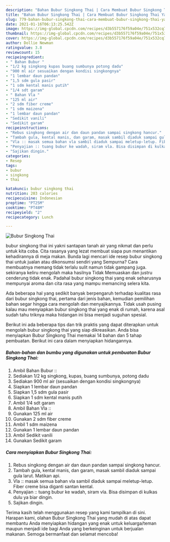 ```yaml
---
description: "Bahan Bubur Singkong Thai | Cara Membuat Bubur Singkong Thai Yang Enak Dan Mudah"
title: "Bahan Bubur Singkong Thai | Cara Membuat Bubur Singkong Thai Yang Enak Dan Mudah"
slug: 779-bahan-bubur-singkong-thai-cara-membuat-bubur-singkong-thai-yang-enak-dan-mudah
date: 2021-01-16T06:13:25.542Z
image: https://img-global.cpcdn.com/recipes/d3b557176f59a04e/751x532cq70/bubur-singkong-thai-foto-resep-utama.jpg
thumbnail: https://img-global.cpcdn.com/recipes/d3b557176f59a04e/751x532cq70/bubur-singkong-thai-foto-resep-utama.jpg
cover: https://img-global.cpcdn.com/recipes/d3b557176f59a04e/751x532cq70/bubur-singkong-thai-foto-resep-utama.jpg
author: Dollie Newman
ratingvalue: 3.8
reviewcount: 15
recipeingredient:
- " Bahan Bubur "
- "1/2 kg singkong kupas buang sumbunya potong dadu"
- "900 ml air sesuaikan dengan kondisi singkongnya"
- "1 lembar daun pandan"
- "1,5 sdm gula pasir"
- "1 sdm kental manis putih"
- "1/4 sdt garam"
- " Bahan Vla "
- "125 ml air"
- "2 sdm fiber creme"
- "1 sdm maizena"
- "1 lembar daun pandan"
- "Sedikit vanili"
- "Sedikit garam"
recipeinstructions:
- "Rebus singkong dengan air dan daun pandan sampai singkong hancur."
- "Tambah gula, kental manis, dan garam, masak sambil diaduk sampai gula larut. Matikan api."
- "Vla :: masak semua bahan vla sambil diaduk sampai meletup-letup. Fiber creme bisa diganti santan kental."
- "Penyajian :: tuang bubur ke wadah, siram vla. Bisa disimpan di kulkas dulu ya biar dingin."
- "Sajikan dingin."
categories:
- Resep
tags:
- bubur
- singkong
- thai

katakunci: bubur singkong thai 
nutrition: 203 calories
recipecuisine: Indonesian
preptime: "PT25M"
cooktime: "PT48M"
recipeyield: "2"
recipecategory: Lunch

---
```



![Bubur Singkong Thai](https://img-global.cpcdn.com/recipes/d3b557176f59a04e/751x532cq70/bubur-singkong-thai-foto-resep-utama.jpg)


bubur singkong thai ini yakni santapan tanah air yang nikmat dan perlu untuk kita coba. Cita rasanya yang lezat membuat siapa pun menantikan kehadirannya di meja makan.
Bunda lagi mencari ide resep bubur singkong thai untuk jualan atau dikonsumsi sendiri yang Sempurna? Cara membuatnya memang tidak terlalu sulit namun tidak gampang juga. sekiranya keliru mengolah maka hasilnya Tidak Memuaskan dan justru cenderung tidak enak. Padahal bubur singkong thai yang enak seharusnya mempunyai aroma dan cita rasa yang mampu memancing selera kita.



Ada beberapa hal yang sedikit banyak berpengaruh terhadap kualitas rasa dari bubur singkong thai, pertama dari jenis bahan, kemudian pemilihan bahan segar hingga cara mengolah dan menyajikannya. Tidak usah pusing kalau mau menyiapkan bubur singkong thai yang enak di rumah, karena asal sudah tahu triknya maka hidangan ini bisa menjadi suguhan spesial.


Berikut ini ada beberapa tips dan trik praktis yang dapat diterapkan untuk mengolah bubur singkong thai yang siap dikreasikan. Anda bisa menyiapkan Bubur Singkong Thai memakai 14 bahan dan 5 tahap pembuatan. Berikut ini cara dalam menyiapkan hidangannya.

<!--inarticleads1-->

##### Bahan-bahan dan bumbu yang digunakan untuk pembuatan Bubur Singkong Thai:

1. Ambil  Bahan Bubur ::
1. Sediakan 1/2 kg singkong, kupas, buang sumbunya, potong dadu
1. Sediakan 900 ml air (sesuaikan dengan kondisi singkongnya)
1. Siapkan 1 lembar daun pandan
1. Siapkan 1,5 sdm gula pasir
1. Siapkan 1 sdm kental manis putih
1. Ambil 1/4 sdt garam
1. Ambil  Bahan Vla ::
1. Gunakan 125 ml air
1. Gunakan 2 sdm fiber creme
1. Ambil 1 sdm maizena
1. Gunakan 1 lembar daun pandan
1. Ambil Sedikit vanili
1. Gunakan Sedikit garam




<!--inarticleads2-->

##### Cara menyiapkan Bubur Singkong Thai:

1. Rebus singkong dengan air dan daun pandan sampai singkong hancur.
1. Tambah gula, kental manis, dan garam, masak sambil diaduk sampai gula larut. Matikan api.
1. Vla :: masak semua bahan vla sambil diaduk sampai meletup-letup. Fiber creme bisa diganti santan kental.
1. Penyajian :: tuang bubur ke wadah, siram vla. Bisa disimpan di kulkas dulu ya biar dingin.
1. Sajikan dingin.




Terima kasih telah menggunakan resep yang kami tampilkan di sini. Harapan kami, olahan Bubur Singkong Thai yang mudah di atas dapat membantu Anda menyiapkan hidangan yang enak untuk keluarga/teman maupun menjadi ide bagi Anda yang berkeinginan untuk berjualan makanan. Semoga bermanfaat dan selamat mencoba!

